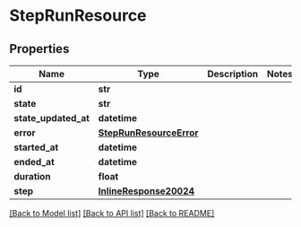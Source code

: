 # StepRunResource

## Properties
Name | Type | Description | Notes
------------ | ------------- | ------------- | -------------
**id** | **str** |  | 
**state** | **str** |  | 
**state_updated_at** | **datetime** |  | 
**error** | [**StepRunResourceError**](StepRunResourceError.md) |  | 
**started_at** | **datetime** |  | 
**ended_at** | **datetime** |  | 
**duration** | **float** |  | 
**step** | [**InlineResponse20024**](InlineResponse20024.md) |  | 

[[Back to Model list]](../README.md#documentation-for-models) [[Back to API list]](../README.md#documentation-for-api-endpoints) [[Back to README]](../README.md)


